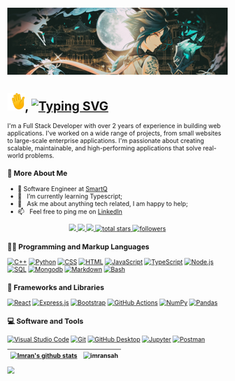<!-- Banner Image -->
![alt text](./assets/banner.jpg "Banner")

<!-- Intro -->
<h1 align="left">
  <img
  width="40"
  src="./assets/waving-hand.gif"
 />,
 <a href="https://git.io/typing-svg"
  ><img
   src="https://readme-typing-svg.demolab.com?font=Fira+Code&weight=600&size=27&pause=1000&color=7957D5&vCenter=true&width=380&height=25&lines=I'm+Imran+Sah;Full+Stack+Developer+%F0%9F%92%BB"
   alt="Typing SVG"
 /></a>
</h1>

I'm a Full Stack Developer with over 2 years of experience in building web applications.
I've worked on a wide range of projects, from small websites to large-scale enterprise applications. I'm passionate about creating scalable, maintainable, and high-performing applications that solve real-world problems.

<!-- About me -->

### 🧐 More About Me

- 💼 Software Engineer at [SmartQ](https://www.thesmartq.com/)
- 🌱 &nbsp; I’m currently learning Typescript;
- 💬 &nbsp; Ask me about anything tech related, I am happy to help;
- 📫 &nbsp; Feel free to ping me on [LinkedIn](https://www.linkedin.com/in/imran-sah-951521161/)
  <!-- - 🔭 &nbsp; I’m currently working on  -->
  <!-- - 🎨 &nbsp; Using [this svg]() and Figma I made 👉 -->
  <!-- - 📝 &nbsp; Checkout my [resume]() -->
  <!-- - 📚 &nbsp; When I am free,  -->
  <!-- - 👨🏻‍💻 &nbsp; Most of my projects are available on [Github]() -->
  <!-- - 🤝 &nbsp; I’m looking to collaborate on [sheets-database]() -->

<!-- Social Icon -->

<p align="center">
  <!-- <a target="_blank" href=""><img src="https://img.shields.io/badge/-WEB-FF4088?style=for-the-badge&logo=Hugo&logoColor=white"></img></a>	 -->
 <a target="_blank" href="https://www.linkedin.com/in/imran-sah-951521161/">
  <img
   src="https://img.shields.io/badge/-LinkedIn-0077B5?style=for-the-badge&logo=Linkedin&logoColor=white"
  />
 </a>
 <a target="_blank" href="mailto:imransah1623@gmail.com">
  <img
   src="https://img.shields.io/badge/-Gmail-D14836?style=for-the-badge&logo=Gmail&logoColor=white"
  />
 </a>
 <a target="_blank" href="https://twitter.com/Imran__Sah">
  <img
   src="https://img.shields.io/badge/-Twitter-1DA1F2?style=for-the-badge&logo=Twitter&logoColor=white"
  />
 </a>
 <a href="https://github.com/imransah?tab=repositories&sort=stargazers">
  <img
   alt="total stars"
   title="Total stars on GitHub"
   src="https://custom-icon-badges.demolab.com/github/stars/imransah?color=55960c&style=for-the-badge&labelColor=488207&logo=star"
  />
 </a>
 <a href="https://github.com/imransah?tab=followers">
  <img
   alt="followers"
   title="Follow me on Github"
   src="https://custom-icon-badges.demolab.com/github/followers/imransah?color=236ad3&labelColor=1155ba&style=for-the-badge&logo=person-add&label=Follow&logoColor=white"
  />
 </a>
</p>

<h3>👨‍💻 Programming and Markup Languages</h3>
<p>
 <a href="https://github.com/search?q=user%3Aimransah+language%3Acpp"
  ><img
   alt="C++"
   src="https://custom-icon-badges.demolab.com/badge/C++-9C033A.svg?logo=cpp2&logoColor=white"
 /></a>
 <a href="https://github.com/search?q=user%3Aimransah+language%3Apython"
  ><img
   alt="Python"
   src="https://img.shields.io/badge/Python-14354C.svg?logo=python&logoColor=white"
 /></a>
 <a href="https://github.com/search?q=user%3Aimransah+language%3Acss"
  ><img
   alt="CSS"
   src="https://img.shields.io/badge/CSS-1572B6.svg?logo=css3&logoColor=white"
 /></a>
 <a href="https://github.com/search?q=user%3Aimransah+language%3Ahtml"
  ><img
   alt="HTML"
   src="https://img.shields.io/badge/HTML-E34F26.svg?logo=html5&logoColor=white"
 /></a>
 <a href="https://github.com/search?q=user%3Aimransah+language%3Ajavascript"
  ><img
   alt="JavaScript"
   src="https://img.shields.io/badge/JavaScript-F7DF1E.svg?logo=javascript&logoColor=black"
 /></a>
 <a href="https://github.com/search?q=user%3Aimransah+language%3AtypeScript"
  ><img
   alt="TypeScript"
   src="https://img.shields.io/badge/TypeScript-007ACC.svg?logo=typescript&logoColor=white"
 /></a>
 <a href="https://github.com/search?q=user%3Aimransah+language%3Ajavascript"
  ><img
   alt="Node.js"
   src="https://img.shields.io/badge/Node.js-43853D.svg?logo=node.js&logoColor=white"
 /></a>
 <a href="https://github.com/search?q=user%3Aimransah+language%3Asql"
  ><img
   alt="SQL"
   src="https://custom-icon-badges.demolab.com/badge/SQL-025E8C.svg?logo=database&logoColor=white"
 /></a>
 <a href="https://github.com/search?q=user%3Aimransah+language%3Amongodb"
  ><img
   alt="Mongodb"
   src="https://img.shields.io/badge/mongodb-47A248.svg?logo=mongodb&logoColor=white"
 /></a>
 <a href="https://github.com/search?q=user%3Aimransah+language%3Amarkdown"
  ><img
   alt="Markdown"
   src="https://img.shields.io/badge/Markdown-000000.svg?logo=markdown&logoColor=white"
 /></a>
 <a href="https://github.com/search?q=user%3Aimransah+language%3Abash"
  ><img
   alt="Bash"
   src="https://img.shields.io/badge/Bash-121011.svg?logo=gnu-bash&logoColor=white"
 /></a>
</p>

<h3>🧰 Frameworks and Libraries</h3>
<p>
 <a href="#"
  ><img
   alt="React"
   src="https://img.shields.io/badge/React-20232a.svg?logo=react&logoColor=%2361DAFB"
 /></a>
 <a href="#"
  ><img
   alt="Express.js"
   src="https://img.shields.io/badge/Express.js-404d59.svg?logo=express&logoColor=white"
 /></a>
 <a href="#"
  ><img
   alt="Bootstrap"
   src="https://img.shields.io/badge/Bootstrap-7952B3.svg?logo=bootstrap&logoColor=white"
 /></a>
 <a href="#"
  ><img
   alt="GitHub Actions"
   src="https://img.shields.io/badge/GitHub%20Actions-2671E5.svg?logo=github%20actions&logoColor=white"
 /></a>
 <a href="#"
  ><img
   alt="NumPy"
   src="https://img.shields.io/badge/Numpy-013243.svg?logo=numpy&logoColor=white"
 /></a>
 <a href="#"
  ><img
   alt="Pandas"
   src="https://img.shields.io/badge/Pandas-150458.svg?logo=pandas&logoColor=white"
 /></a>
</p>

<h3>💻 Software and Tools</h3>
<p>
 <a href="#"
  ><img
   alt="Visual Studio Code"
   src="https://img.shields.io/badge/Visual%20Studio%20Code-0078d7.svg?logo=visual-studio-code&logoColor=white"
 /></a>
 <a href="#"
  ><img
   alt="Git"
   src="https://img.shields.io/badge/Git-F05033.svg?logo=git&logoColor=white"
 /></a>
 <a href="#"
  ><img
   alt="GitHub Desktop"
   src="https://img.shields.io/badge/GitHub%20Desktop-8034A9.svg?logo=github&logoColor=white"
 /></a>
 <a href="#"
  ><img
   alt="Jupyter"
   src="https://img.shields.io/badge/Jupyter-F37626.svg?logo=Jupyter&logoColor=white"
 /></a>
 <a href="#"
  ><img
   alt="Postman"
   src="https://img.shields.io/badge/Postman-FF6C37?logo=postman&logoColor=white"
 /></a>
</p>

<!-- stats widgets -->
<!-- <a href="https://github.com/imransah/github-readme-stats"><img align="center" src="https://github-readme-stats.vercel.app/api/top-langs/?username=imransah&layout=compact&theme=buefy&hide_border=true" /></a> -->

| <a href="https://github.com/imransah/github-readme-stats"><img align="center" src="https://github-readme-stats.vercel.app/api?username=imransah&show_icons=true&include_all_commits=true&theme=buefy&hide_border=true" alt="Imran's github stats" /></a> | <img align="center" src="https://github-readme-streak-stats.herokuapp.com/?user=imransah&&show_icons=true&include_all_commits=true&theme=buefy&hide_border=true" alt="imransah" /> |
| -------------------------------------------------------------------------------------------------------------------------------------------------------------------------------------------------------------------------------------------------------- | ---------------------------------------------------------------------------------------------------------------------------------------------------------------------------------- |

<a href="https://stats.hyochan.dev/en/stats/imransah"><img src="https://stats.hyochan.dev/api/github-stats?login=imransah" width="600" /></a>
